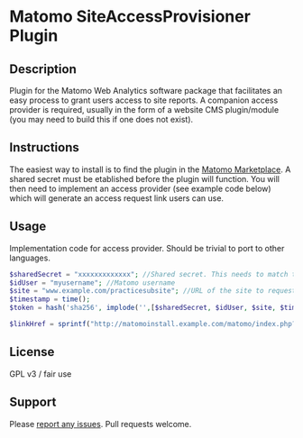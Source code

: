 # Matomo SiteAccessProvisioner Plugin

## Description
Plugin for the Matomo Web Analytics software package that facilitates an easy process to grant users access to site reports. A companion access provider is required, usually in the form of a website CMS plugin/module (you may need to build this if one does not exist).

## Instructions
The easiest way to install is to find the plugin in the [Matomo Marketplace](https://plugins.matomo.org/).
A shared secret must be etablished before the plugin will function.
You will then need to implement an access provider (see example code below) which will generate an access request link users can use.

## Usage

Implementation code for access provider. Should be trivial to port to other languages.
```php
$sharedSecret = "xxxxxxxxxxxxx"; //Shared secret. This needs to match the secret set in the Plugin settings. Should only be accessible by admin.
$idUser = "myusername"; //Matomo username
$site = "www.example.com/practicesubsite"; //URL of the site to request access for. Also accepts idSite.
$timestamp = time();
$token = hash('sha256', implode('',[$sharedSecret, $idUser, $site, $timestamp]));

$linkHref = sprintf("http://matomoinstall.example.com/matomo/index.php?%s", http_build_query(["module"=>"SiteAccessProvisioner", "action"=>"accessRequest", "idUser"=>$idUser, "site"=>$site, "timestamp"=>$timestamp, "token"=>$token]));
```
## License
GPL v3 / fair use

## Support
Please [report any issues](https://github.com/jbrule/matomoplugin-SiteAccessProvisioner/issues). Pull requests welcome.
